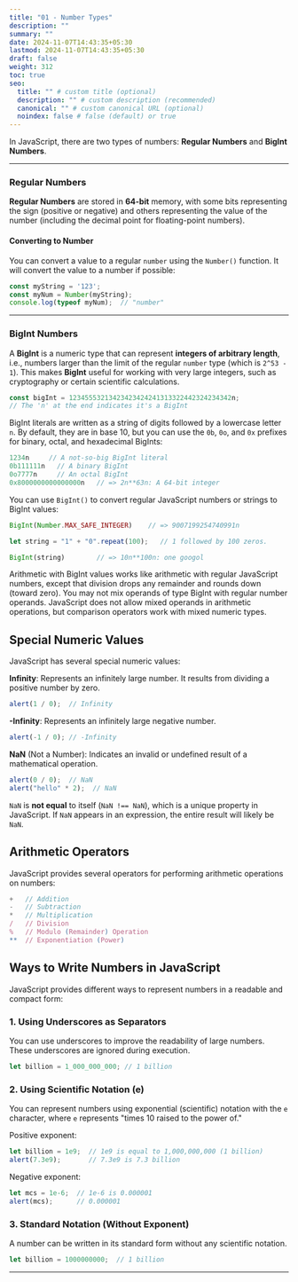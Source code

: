 ```yaml
---
title: "01 - Number Types"
description: ""
summary: ""
date: 2024-11-07T14:43:35+05:30
lastmod: 2024-11-07T14:43:35+05:30
draft: false
weight: 312
toc: true
seo:
  title: "" # custom title (optional)
  description: "" # custom description (recommended)
  canonical: "" # custom canonical URL (optional)
  noindex: false # false (default) or true
---
```



In JavaScript, there are two types of numbers: **Regular Numbers** and **BigInt Numbers**.

---

### Regular Numbers

**Regular Numbers** are stored in **64-bit** memory, with some bits representing the sign (positive or negative) and others representing the value of the number (including the decimal point for floating-point numbers).

#### Converting to Number

You can convert a value to a regular `number` using the `Number()` function. It will convert the value to a number if possible:

```js
const myString = '123';
const myNum = Number(myString);
console.log(typeof myNum);  // "number"
```

---

### BigInt Numbers

A **BigInt** is a numeric type that can represent **integers of arbitrary length**, i.e., numbers larger than the limit of the regular `number` type (which is `2^53 - 1`). This makes **BigInt** useful for working with very large integers, such as cryptography or certain scientific calculations.

```js
const bigInt = 12345553213423423424241313322442324234342n;
// The 'n' at the end indicates it's a BigInt
```

BigInt literals are written as a string of digits followed by a lowercase letter `n`. By default, they are in base 10, but you can use the `0b`, `0o`, and `0x` prefixes for binary, octal, and hexadecimal BigInts:

```js
1234n     // A not-so-big BigInt literal
0b111111n   // A binary BigInt
0o7777n     // An octal BigInt
0x8000000000000000n   // => 2n**63n: A 64-bit integer
```

You can use `BigInt()` to convert regular JavaScript numbers or strings to BigInt values:

```js
BigInt(Number.MAX_SAFE_INTEGER)    // => 9007199254740991n

let string = "1" + "0".repeat(100);   // 1 followed by 100 zeros.

BigInt(string)        // => 10n**100n: one googol
```

Arithmetic with BigInt values works like arithmetic with regular JavaScript numbers, except that division drops any remainder and rounds down (toward zero). You may not mix operands of type BigInt with regular number operands. JavaScript does not allow mixed operands in arithmetic operations, but comparison operators work with mixed numeric types.



## Special Numeric Values

JavaScript has several special numeric values:

**Infinity**: Represents an infinitely large number. It results from dividing a positive number by zero.

```js
alert(1 / 0);  // Infinity
```

**-Infinity**: Represents an infinitely large negative number.
```js
alert(-1 / 0); // -Infinity
```

**NaN** (Not a Number): Indicates an invalid or undefined result of a mathematical operation.
```js
alert(0 / 0);  // NaN
alert("hello" * 2);  // NaN
```

`NaN` is **not equal** to itself (`NaN !== NaN`), which is a unique property in JavaScript. If `NaN` appears in an expression, the entire result will likely be `NaN`.




## Arithmetic Operators

JavaScript provides several operators for performing arithmetic operations on numbers:

```js
+   // Addition
-   // Subtraction
*   // Multiplication
/   // Division
%   // Modulo (Remainder) Operation
**  // Exponentiation (Power)
```



## Ways to Write Numbers in JavaScript

JavaScript provides different ways to represent numbers in a readable and compact form:

### 1. Using Underscores as Separators

You can use underscores to improve the readability of large numbers. These underscores are ignored during execution.

```js
let billion = 1_000_000_000; // 1 billion
```

### 2. Using Scientific Notation (e)

You can represent numbers using exponential (scientific) notation with the `e` character, where `e` represents "times 10 raised to the power of."

Positive exponent:
```js
let billion = 1e9;  // 1e9 is equal to 1,000,000,000 (1 billion)
alert(7.3e9);       // 7.3e9 is 7.3 billion
```

Negative exponent:
```js
let mcs = 1e-6;  // 1e-6 is 0.000001
alert(mcs);      // 0.000001
```


### 3. Standard Notation (Without Exponent)

A number can be written in its standard form without any scientific notation.

```js
let billion = 1000000000;  // 1 billion
```

---
